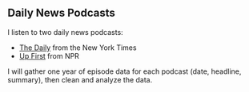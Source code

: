 ## Daily News Podcasts

I listen to two daily news podcasts:
* [The Daily](https://www.nytimes.com/column/the-daily) from the New York Times
* [Up First](https://www.npr.org/podcasts/510318/up-first) from NPR

I will gather one year of episode data for each podcast (date, headline, summary), then clean and analyze the data. 
